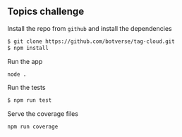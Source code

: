 ## Topics challenge

Install the repo from `github` and install the dependencies

```bash
$ git clone https://github.com/botverse/tag-cloud.git
$ npm install
```

Run the app

```bash
node .
```

Run the tests

```bash
$ npm run test
```

Serve the coverage files

```bash
npm run coverage
```